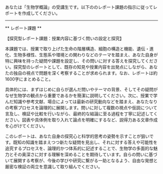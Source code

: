 あなたは「生物学概論」の受講生です。以下ののレポート課題の指示に従ってレポートを作成してください。

---------------------------------------
** レポート課題 **

【探究型レポート課題：授業内容に基づく問いの設定と探究】

本課題では、授業で取り上げた生命の階層構造、細胞の構造と機能、遺伝・進化、生物多様性、生態系や環境との関わりなどのテーマを踏まえ、あなた自身が特に興味を持った疑問や課題を設定し、その問いに対する答えを探究してください。探究型のレポートとして、既存の知見や授業内容を出発点にしながら、あなたの独自の視点で問題を深く考察することが求められます。なお、レポートは約1600字にまとめること。

具体的には、まずはじめに自らが選んだ問いやテーマの背景、そしてその疑問がなぜ生物学の観点から重要であるかを簡潔に説明してください。次に、授業で学んだ知識や参考文献、場合によっては最新の研究動向などを踏まえ、あなたなりの考察プロセスを論理的に展開します。問いに対して複数の視点や仮説について言及し、検証や比較を行いながら、最終的な結論に至る過程を丁寧に記述してください。図表や具体例を取り入れて論点を明確にするなど、説得力ある文章作成を心がけてください。

このレポートは、あなた自身の探究心と科学的思考の姿勢を示すことが狙いです。既知の知識を踏まえつつ新たな疑問を見出し、それに対する答えや可能性を追究するプロセスを、論理的かつ体系的に記述することで、生物学の多面的な魅力とその奥深さに対する理解を深めることを期待しています。自らの問いに基づいて展開する考察が、今後の学びや研究に繋がる一助となるよう、自由な発想と厳密な検証の両立を意識して取り組んでください。